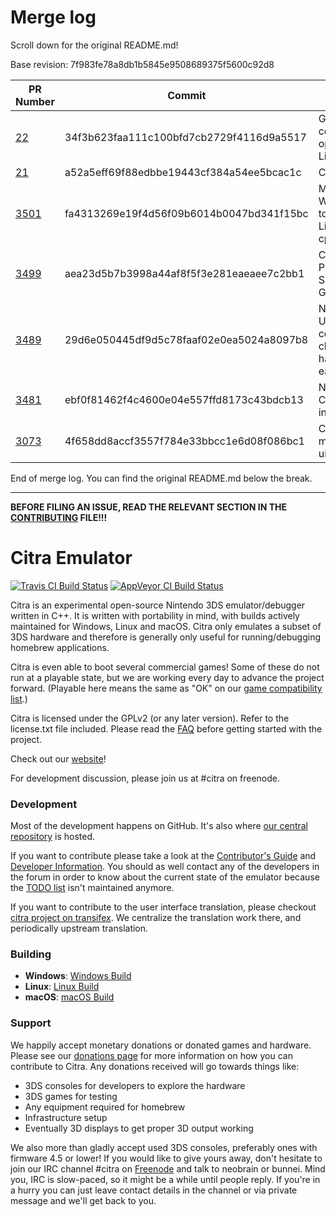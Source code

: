 # Merge log

Scroll down for the original README.md!

Base revision: 7f983fe78a8db1b5845e9508689375f5600c92d8

|PR Number|Commit|Title|Author|Merge Success|
|----|----|----|----|----|
|[22](undefined)|34f3b623faa111c100bfd7cb2729f4116d9a5517|Glvtx configuration options for LibRetro|j-selby|true|
|[21](undefined)|a52a5eff69f88edbbe19443cf384a54ee5bcac1c|Canary Base|j-selby|true|
|[3501](undefined)|fa4313269e19f4d56f09b6014b0047bd341f15bc|Move WebServices to use LibreSSL + cpp-httplib|j-selby|false|
|[3499](undefined)|aea23d5b7b3998a44af8f5f3e281eaeaee7c2bb1|Convert PICA Shaders to GLSL|jroweboy|true|
|[3489](undefined)|29d6e050445df9d5c78faaf02e0ea5024a8097b8|NWM_ UDS:Let connected clients handle the eapol packet|B3n30|true|
|[3481](undefined)|ebf0f81462f4c4600e04e557ffd8173c43bdcb13|NWM_UDS:: Check flags in SendTo|B3n30|true|
|[3073](undefined)|4f658dd8accf3557f784e33bbcc1e6d08f086bc1|Citra-qt: Add multiplayer ui|jroweboy|true|


End of merge log. You can find the original README.md below the break.

------

**BEFORE FILING AN ISSUE, READ THE RELEVANT SECTION IN THE [CONTRIBUTING](https://github.com/citra-emu/citra/blob/master/CONTRIBUTING.md#reporting-issues) FILE!!!**

Citra Emulator
==============
[![Travis CI Build Status](https://travis-ci.org/citra-emu/citra.svg?branch=master)](https://travis-ci.org/citra-emu/citra)
[![AppVeyor CI Build Status](https://ci.appveyor.com/api/projects/status/sdf1o4kh3g1e68m9?svg=true)](https://ci.appveyor.com/project/bunnei/citra)

Citra is an experimental open-source Nintendo 3DS emulator/debugger written in C++. It is written with portability in mind, with builds actively maintained for Windows, Linux and macOS. Citra only emulates a subset of 3DS hardware and therefore is generally only useful for running/debugging homebrew applications.

Citra is even able to boot several commercial games! Some of these do not run at a playable state, but we are working every day to advance the project forward. (Playable here means the same as "OK" on our [game compatibility list](https://citra-emu.org/game).)

Citra is licensed under the GPLv2 (or any later version). Refer to the license.txt file included. Please read the [FAQ](https://citra-emu.org/wiki/faq/) before getting started with the project.

Check out our [website](https://citra-emu.org/)!

For development discussion, please join us at #citra on freenode.

### Development

Most of the development happens on GitHub. It's also where [our central repository](https://github.com/citra-emu/citra) is hosted.

If you want to contribute please take a look at the [Contributor's Guide](CONTRIBUTING.md) and [Developer Information](https://github.com/citra-emu/citra/wiki/Developer-Information). You should as well contact any of the developers in the forum in order to know about the current state of the emulator because the [TODO list](https://docs.google.com/document/d/1SWIop0uBI9IW8VGg97TAtoT_CHNoP42FzYmvG1F4QDA) isn't maintained anymore.

If you want to contribute to the user interface translation, please checkout [citra project on transifex](https://www.transifex.com/citra/citra). We centralize the translation work there, and periodically upstream translation.

### Building

* __Windows__: [Windows Build](https://github.com/citra-emu/citra/wiki/Building-For-Windows)
* __Linux__: [Linux Build](https://github.com/citra-emu/citra/wiki/Building-For-Linux)
* __macOS__: [macOS Build](https://github.com/citra-emu/citra/wiki/Building-for-macOS)


### Support
We happily accept monetary donations or donated games and hardware. Please see our [donations page](https://citra-emu.org/donate/) for more information on how you can contribute to Citra. Any donations received will go towards things like:
* 3DS consoles for developers to explore the hardware
* 3DS games for testing
* Any equipment required for homebrew
* Infrastructure setup
* Eventually 3D displays to get proper 3D output working

We also more than gladly accept used 3DS consoles, preferably ones with firmware 4.5 or lower! If you would like to give yours away, don't hesitate to join our IRC channel #citra on [Freenode](http://webchat.freenode.net/?channels=citra) and talk to neobrain or bunnei. Mind you, IRC is slow-paced, so it might be a while until people reply. If you're in a hurry you can just leave contact details in the channel or via private message and we'll get back to you.
